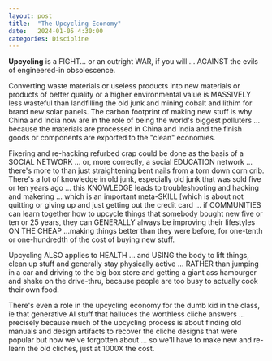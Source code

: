 ```yaml
---
layout: post
title:  "The Upcycling Economy"
date:   2024-01-05 4:30:00
categories: Discipline
---
```



**Upcycling** is a FIGHT... or an outright WAR, if you will ... AGAINST the evils of engineered-in obsolescence.

Converting waste materials or useless products into new materials or products of better quality or a higher environmental value is MASSIVELY less wasteful than landfilling the old junk and mining cobalt and lithim for brand new solar panels. The carbon footprint of making new stuff is why China and India now are in the role of being the world's biggest polluters ... because the materials are processed in China and India and the finish goods or components are exported to the "clean" economies.

Fixering and re-hacking refurbed crap could be done as the basis of a SOCIAL NETWORK ... or, more correctly, a social EDUCATION network ... there's more to than just straightening bent nails from a torn down corn crib. There's a lot of knowledge in old junk, especially old junk that was sold five or ten years ago ... this KNOWLEDGE leads to troubleshooting and hacking and makering ... which is an important meta-SKILL [which is about not quitting or giving up and just getting out the credit card ... if COMMUNITIES can learn together how to upcycle things that somebody bought new five or ten or 25 years, they can GENERALLY always be improving their lifestyles ON THE CHEAP ...making things better than they were before, for one-tenth or one-hundredth of the cost of buying new stuff.

Upcycling ALSO applies to HEALTH ... and USING the body to lift things, clean up stuff and generally stay physically active ... RATHER than jumping in a car and driving to the big box store and getting a giant ass hamburger and shake on the drive-thru, because people are too busy to actually cook their own food.

There's even a role in the upcycling economy for the dumb kid in the class, ie that generative AI stuff that halluces the worthless cliche answers ... precisely because much of the upcycling process is about finding old manuals and design artifacts to recover the cliche designs that were popular but now we've forgotten about ... so we'll have to make new and re-learn the old cliches, just at 1000X the cost.